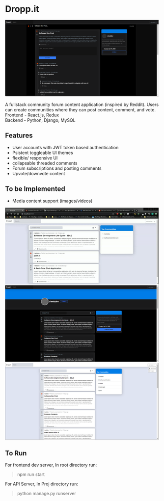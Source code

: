 # Dropp.it
<img src="droppit2.PNG" width="500" height="250" />

A fullstack community forum content application (inspired by Reddit). Users can create communities where they can post content, comment, and vote.  
Frontend -  React.js, Redux  
Backend - Python, Django, MySQL  

## Features
* User accounts with JWT token based authentication
* Psistent toggleable UI themes
* flexible/ responsive UI
* collapsable threaded comments
* Forum subscriptions and posting comments
* Upvote/downvote content

## To be Implemented
* Media content support (images/videos)

<img src="Droppit.gif" width="500" height="250" />
<img src="droppit1.PNG" width="500" height="250" />
<img src="droppit3.PNG" width="500" height="250" />

## To Run
For frontend dev server, In root directory run:  
>npm run start

For API Server, In Proj directory run:  
>python manage.py runserver
